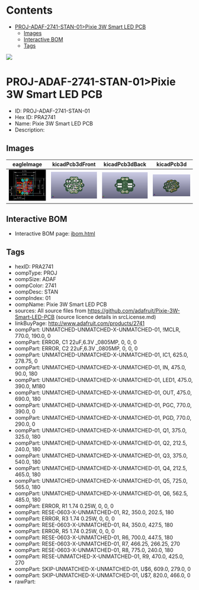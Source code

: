 



Contents
========

* [PROJ-ADAF-2741-STAN-01>Pixie 3W Smart LED PCB](#proj-adaf-2741-stan-01pixie-3w-smart-led-pcb)
	* [Images](#images)
	* [Interactive BOM](#interactive-bom)
	* [Tags](#tags)
  
![][im]
# PROJ-ADAF-2741-STAN-01>Pixie 3W Smart LED PCB

- ID: PROJ-ADAF-2741-STAN-01
- Hex ID: PRA2741
- Name: Pixie 3W Smart LED PCB
- Description: 

## Images
  
  

|eagleImage|kicadPcb3dFront|kicadPcb3dBack|kicadPcb3d|
| :---: | :---: | :---: | :---: |
|[![eagleImage](eagleImage_140.png)](eagleImage_600.png)|[![kicadPcb3dFront](kicadPcb3dFront_140.png)](kicadPcb3dFront_600.png)|[![kicadPcb3dBack](kicadPcb3dBack_140.png)](kicadPcb3dBack_600.png)|[![kicadPcb3d](kicadPcb3d_140.png)](kicadPcb3d_600.png)|

## Interactive BOM

- Interactive BOM page: [ibom.html](kicad/bom/ibom.html)

## Tags

- hexID: PRA2741
- oompType: PROJ
- oompSize: ADAF
- oompColor: 2741
- oompDesc: STAN
- oompIndex: 01
- oompName: Pixie 3W Smart LED PCB
- sources: All source files from https://github.com/adafruit/Pixie-3W-Smart-LED-PCB (source licence details in srcLicense.md)
- linkBuyPage: http://www.adafruit.com/products/2741
- oompPart: UNMATCHED-UNMATCHED-X-UNMATCHED-01, !MCLR, 770.0, 190.0, 0
- oompPart: ERROR, C1 22uF,6.3V _0805MP, 0, 0, 0
- oompPart: ERROR, C2 22uF,6.3V _0805MP, 0, 0, 0
- oompPart: UNMATCHED-UNMATCHED-X-UNMATCHED-01, IC1, 625.0, 278.75, 0
- oompPart: UNMATCHED-UNMATCHED-X-UNMATCHED-01, IN, 475.0, 90.0, 180
- oompPart: UNMATCHED-UNMATCHED-X-UNMATCHED-01, LED1, 475.0, 390.0, M180
- oompPart: UNMATCHED-UNMATCHED-X-UNMATCHED-01, OUT, 475.0, 690.0, 180
- oompPart: UNMATCHED-UNMATCHED-X-UNMATCHED-01, PGC, 770.0, 390.0, 0
- oompPart: UNMATCHED-UNMATCHED-X-UNMATCHED-01, PGD, 770.0, 290.0, 0
- oompPart: UNMATCHED-UNMATCHED-X-UNMATCHED-01, Q1, 375.0, 325.0, 180
- oompPart: UNMATCHED-UNMATCHED-X-UNMATCHED-01, Q2, 212.5, 240.0, 180
- oompPart: UNMATCHED-UNMATCHED-X-UNMATCHED-01, Q3, 375.0, 540.0, 180
- oompPart: UNMATCHED-UNMATCHED-X-UNMATCHED-01, Q4, 212.5, 465.0, 180
- oompPart: UNMATCHED-UNMATCHED-X-UNMATCHED-01, Q5, 725.0, 565.0, 180
- oompPart: UNMATCHED-UNMATCHED-X-UNMATCHED-01, Q6, 562.5, 485.0, 180
- oompPart: ERROR, R1 1.74 0.25W, 0, 0, 0
- oompPart: RESE-0603-X-UNMATCHED-01, R2, 350.0, 202.5, 180
- oompPart: ERROR, R3 1.74 0.25W, 0, 0, 0
- oompPart: RESE-0603-X-UNMATCHED-01, R4, 350.0, 427.5, 180
- oompPart: ERROR, R5 1.74 0.25W, 0, 0, 0
- oompPart: RESE-0603-X-UNMATCHED-01, R6, 700.0, 447.5, 180
- oompPart: RESE-0603-X-UNMATCHED-01, R7, 466.25, 266.25, 270
- oompPart: RESE-0603-X-UNMATCHED-01, R8, 775.0, 240.0, 180
- oompPart: RESE-UNMATCHED-X-UNMATCHED-01, R9, 470.0, 425.0, 270
- oompPart: SKIP-UNMATCHED-X-UNMATCHED-01, U$6, 609.0, 279.0, 0
- oompPart: SKIP-UNMATCHED-X-UNMATCHED-01, U$7, 820.0, 466.0, 0
- rawPart: 



[im]: kicadPcb3d_450.png
